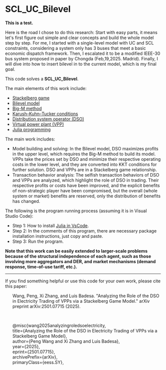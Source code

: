 # SCL_UC_Bilevel
**This is a test.**

Here is the road I chose to do this research:
Start with easy parts, it means let's first figure out simple and clear concepts and build the whole model step by step. For me, I started with a single-level model with UC and SCL constraints, considering a system only has 3 buses that meet a basic economic dispatch framework. Then, I escalated it to be a modified IEEE-30 bus system proposed in paper by Chongda (Feb,19,2025. Madrid). Finally, I will dive into how to insert bilevel in to the current model, which is my final goal.


This code solves a **SCL_UC_Bilevel**.

The main elements of this work include:
- [Stackelberg game](https://en.wikipedia.org/wiki/Stackelberg_competition)
- [Bilevel model](https://en.wikipedia.org/wiki/Bilevel_optimization)
- [Big-M method](https://en.wikipedia.org/wiki/Big_M_method)
- [Karush–Kuhn–Tucker conditions](https://en.wikipedia.org/wiki/Karush%E2%80%93Kuhn%E2%80%93Tucker_conditions)
- [Distribution system operator (DSO)](https://www.camus.energy/blog/what-is-a-distribution-system-operator)
- [Virtual power plant (VPP)](https://en.wikipedia.org/wiki/Virtual_power_plant)
- [Julia programming](https://julialang.org/)


The main work includes:
- Model building and solving: In the Bilevel model, DSO maximizes profits in the upper level, which requires the Big-M method to build its model. VPPs take the prices set by DSO and minimize their respective operating costs in the lower level, and they are converted into KKT conditions for further solution. DSO and VPPs are in a Stackelberg game relationship.
- Transaction behavior analysis: The selfish transaction behaviors of DSO and VPPs are analyzed, which highlight the role of DSO in trading. Their respective profits or costs have been improved, and the explicit benefits of non-strategic player have been compromised, but the overall (whole system or market) benefits are reserved, only the distribution of benefits has changed.


The following is the program running process (assuming it is in Visual Studio Code):
- Step 1: How to install [Julia in VsCode](https://code.visualstudio.com/docs/languages/julia).
- Step 2: In the comments of this program, there are necessary package installation instructions, just copy and paste.
- Step 3: Run the program.

**Note that this work can be easily extended to larger-scale problems because of the structural independence of each agent, such as those involving more
aggregators and DER, and market mechanisms (demand response, time-of-use tariff, etc.).**

----

If you find something helpful or use this code for your own work, please cite this paper:
<ol>
      Wang, Peng, Xi Zhang, and Luis Badesa. "Analyzing the Role of the DSO in Electricity Trading of VPPs via a Stackelberg Game Model." arXiv preprint arXiv:2501.07715 (2025).
</ol>
      <br>
      
<ol> 
@misc{wang2025analyzingroledsoelectricity, <br>
      title={Analyzing the Role of the DSO in Electricity Trading of VPPs via a Stackelberg Game Model}, <br>
      author={Peng Wang and Xi Zhang and Luis Badesa},<br>
      year={2025},<br>
      eprint={2501.07715},<br>
      archivePrefix={arXiv},<br>
      primaryClass={eess.SY},<br>
